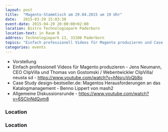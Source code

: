 ```yaml
---
layout: post
title:  "Magento-Stammtisch am 29.04.2015 um 19 Uhr"
date:   2015-03-29 15:03:30
event-date: 2015-04-29 20:00:00+02:00
location: Bistro Technologiepark Paderborn
location-text: in Raum B
address: Technologiepark 13, 33100 Paderborn
topics: "Einfach professionell Videos für Magento produzieren und Case Study design-bestseller.de: Magentos Herausforderungen"
categories: events
---
```


*  Vorstellung
*  Einfach professionell Videos für Magento produzieren - Jens Neumann, CEO ClipVilla und Thomas von Gostomski / Webentwickler ClipVilla/ neusta sd  - https://www.youtube.com/watch?v=hNsruVoQb8o
*  Case Study design-bestseller.de: Magentos Herausforderungen an das Katalogmanagement - Benno Lippert von mash2
*  Allgemeine Diskussionsrunde - https://www.youtube.com/watch?v=6SClnNdQym8

### Location






### Location
